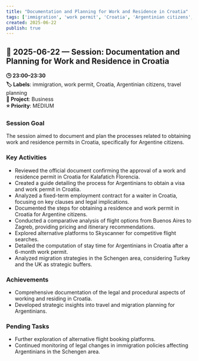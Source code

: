 ```yaml
---
title: "Documentation and Planning for Work and Residence in Croatia"
tags: ['immigration', 'work permit', 'Croatia', 'Argentinian citizens', 'travel planning']
created: 2025-06-22
publish: true
---
```


## 📅 2025-06-22 — Session: Documentation and Planning for Work and Residence in Croatia

**🕒 23:00–23:30**  
**🏷️ Labels**: immigration, work permit, Croatia, Argentinian citizens, travel planning  
**📂 Project**: Business  
**⭐ Priority**: MEDIUM  


### Session Goal
The session aimed to document and plan the processes related to obtaining work and residence permits in Croatia, specifically for Argentine citizens.

### Key Activities
- Reviewed the official document confirming the approval of a work and residence permit in Croatia for Kalafatich Florencia.
- Created a guide detailing the process for Argentinians to obtain a visa and work permit in Croatia.
- Analyzed a fixed-term employment contract for a waiter in Croatia, focusing on key clauses and legal implications.
- Documented the steps for obtaining a residence and work permit in Croatia for Argentine citizens.
- Conducted a comparative analysis of flight options from Buenos Aires to Zagreb, providing pricing and itinerary recommendations.
- Explored alternative platforms to Skyscanner for competitive flight searches.
- Detailed the computation of stay time for Argentinians in Croatia after a 6-month work permit.
- Analyzed migration strategies in the Schengen area, considering Turkey and the UK as strategic buffers.

### Achievements
- Comprehensive documentation of the legal and procedural aspects of working and residing in Croatia.
- Developed strategic insights into travel and migration planning for Argentinians.

### Pending Tasks
- Further exploration of alternative flight booking platforms.
- Continued monitoring of legal changes in immigration policies affecting Argentinians in the Schengen area.
